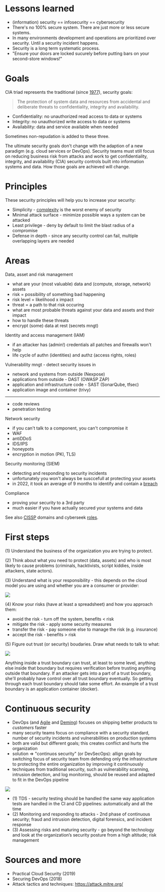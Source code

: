 # Lessons learned

* (information) security == infosecurity == cybersecurity
* There's no 100% secure system. There are just more or less secure systems.
* In many environments development and operations are prioritized over security. Until a security incident happens.
* Security is a long term systematic process.
* "Ensure your doors are locked sucurely before putting bars on your second-store windows!"

# Goals

CIA triad represents the traditional (since [1977](https://nvlpubs.nist.gov/nistpubs/Legacy/SP/nbsspecialpublication500-19.pdf)), security goals:

> The protection of system data and resources from accidental and deliberate threats to confidentiality, integrity and availability.

* Confidentiality: no unauthorized read access to data or systems
* Integrity: no unauthorized write access to data or systems
* Availability: data and service available when needed

Sometimes non-repudation is added to these three.

The ultimate security goals don't change with the adaption of a new paradigm (e.g. cloud services or DevOps). Security teams must still focus on reducing business risk from attacks and work to get confidentiality, integrity, and availability (CIA) security controls built into information systems and data. How those goals are achieved will change.

# Principles

These security principles will help you to increase your security:

* Simplicity - [complexity](https://www.schneier.com/blog/archives/2022/08/security-and-cheap-complexity.html) is the worst enemy of security
* Minimal attack surface - minimize possible ways a system can be attacked
* Least privilege - deny by default to limit the blast radius of a compromise
* Defense in depth - since any security control can fail, multiple overlapping layers are needed

# Areas

Data, asset and risk management

* what are your (most valuable) data and (compute, storage, network) assets
* risk = possibility of something bad happening
* risk level = likelihood x impact
* threat = a path to that risk occuring
* what are most probable threats against your data and assets and their impact 
* how to handle these threats
* encrypt (some) data at rest (secrets mngt)

Identity and access management (IAM)

* if an attacker has (admin!) credentials all patches and firewalls won't help
* life cycle of authn (identities) and authz (access rights, roles)

Vulnerability mngt - detect security issues in

* network and systems from outside (Nexpose)
* applications from outside - DAST (OWASP ZAP)
* application and infrastructure code - SAST (SonarQube, tfsec)
* application image and container (trivy)
---
* code reviews
* penetration testing

Network security

* if you can't talk to a component, you can't compromise it
* WAF
* antiDDoS
* IDS/IPS
* honeypots
* encryption in motion (PKI, TLS)

Security monitoring (SIEM)

* detecting and responding to security incidents
* unfortunately you won't always be susccefull at protecting your assets
* in 2022, it took an average of 9 months to identify and contain a [breach](https://www.ibm.com/reports/data-breach)

Compliance

* proving your security to a 3rd party
* much easier if you have actually secured your systems and data

See also [CISSP](https://en.wikipedia.org/wiki/Certified_Information_Systems_Security_Professional) domains and cyberseek [roles](https://www.cyberseek.org/pathway.html).

# First steps

(1) Understand the business of the organization you are trying to protect.

(2) Think about what you need to protect (data, assets) and who is most likely to cause problems (criminals, hacktivists, script kiddies, inside attackers, state actors).

(3) Understand what is your responsibility - this depends on the cloud model you are using and whether you are a consumer or provider:

<img src="https://user-images.githubusercontent.com/1047259/138699080-24091008-c78f-48c1-bcc9-e9ac6afd0f8d.png" style="max-width:100%;height:auto;"> 

(4) Know your risks (have at least a spreadsheet) and how you approach them:

* avoid the risk - turn off the system, benefits < risk
* mitigate the risk - apply some security measures
* transfer the risk - pay someone else to manage the risk (e.g. insurance)
* accept the risk - benefits > risk

(5) Figure out trust (or security) boudaries. Draw what needs to talk to what:

<img src="https://user-images.githubusercontent.com/1047259/207269071-8fffd922-7fe5-4bdd-8172-944cc5a470a7.png" style="max-width:100%;height:auto;">

Anything inside a trust boundary can trust, at least to some level, anything else inside that boundary but requires verification before trusting anything outside that boundary. If an attacker gets into a part of a trust boundary, she'll probably have control over all trust boundary eventually. So getting through each trust boundary should take some effort. An example of a trust boundary is an application container (docker).

# Continuous security

* DevOps (and [Agile](http://agilemanifesto.org/) and [Deming](https://deming.org/explore/fourteen-points)) focuses on shipping better products to *customers* faster
* many security teams focus on compliance with a security standard, number of security incidents and vulnerabilities on production systems
* both are valid but different goals; this creates conflict and hurts the organization
* solution => "continuos security" (or DevSecOps): allign goals by switching focus of security team from defending only the infrastructure to protecting the entire organization by improving it continuously
* techniques from traditional security, such as vulnerability scanning, intrusion detection, and log monitoring, should be reused and adapted to fit in the DevOps pipeline

<img src="https://user-images.githubusercontent.com/1047259/141968423-133c5f24-6c1e-4eaf-89e0-167fae88c31e.png" style="max-width:100%;height:auto;"> 

* (1) TDS - security testing should be handled the same way application tests are handled in the CI and CD pipelines: automatically and all the time
* (2) Monitoring and responding to attacks - 2nd phase of continuous security; fraud and intrusion detection, digital forensics, and incident response
* (3) Assessing risks and maturing security - go beyond the technology and look at the organization’s security posture from a high altitude; risk management

# Sources and more

* Practical Cloud Security (2019)
* Securing DevOps (2018)
* Attack tactics and techniques: https://attack.mitre.org/
